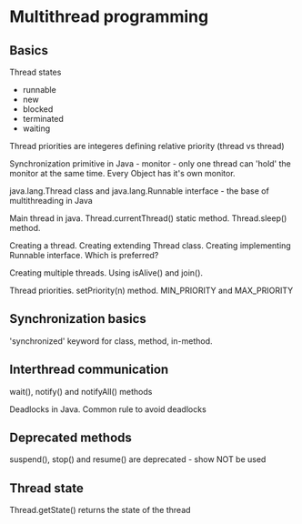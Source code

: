 # Multithread programming

## Basics

Thread states
* runnable
* new
* blocked
* terminated
* waiting

Thread priorities are integeres defining relative priority (thread vs thread)

Synchronization primitive in Java - monitor - only one thread can 'hold' the monitor at the same time. Every Object has it's own monitor.

java.lang.Thread class and java.lang.Runnable interface - the base of multithreading in Java

Main thread in java. Thread.currentThread() static method. Thread.sleep() method.

Creating a thread. Creating extending Thread class. Creating implementing Runnable interface. Which is preferred?

Creating multiple threads. Using isAlive() and join().

Thread priorities. setPriority(n) method. MIN\_PRIORITY and MAX\_PRIORITY

## Synchronization basics

'synchronized' keyword for class, method, in-method.

## Interthread communication

wait(), notify() and notifyAll() methods

Deadlocks in Java. Common rule to avoid deadlocks

## Deprecated methods

suspend(), stop() and resume() are deprecated - show NOT be used

## Thread state

Thread.getState() returns the state of the thread



